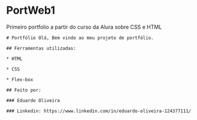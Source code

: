 # PortWeb1
Primeiro portfolio a partir do curso da Alura sobre CSS e HTML

```
# Portfólio Olá, Bem vindo ao meu projeto de portfólio.

## Ferramentas utilizadas:

* HTML

* CSS

* Flex-box

## Feito por:

### Eduardo Oliveira

### Linkedin: https://www.linkedin.com/in/eduardo-oliveira-124377111/

```
